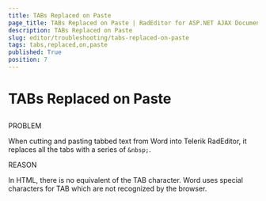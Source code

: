 ```yaml
---
title: TABs Replaced on Paste
page_title: TABs Replaced on Paste | RadEditor for ASP.NET AJAX Documentation
description: TABs Replaced on Paste
slug: editor/troubleshooting/tabs-replaced-on-paste
tags: tabs,replaced,on,paste
published: True
position: 7
---
```


# TABs Replaced on Paste



## 

PROBLEM 

When cutting and pasting tabbed text from Word into Telerik RadEditor, it replaces all the tabs with a series of `&nbsp;`.

REASON

In HTML, there is no equivalent of the TAB character. Word uses special characters for TAB which are not recognized by the browser.

